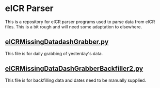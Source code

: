 # eICR Parser

This is a repository for eICR parser programs used to parse data from eICR files. This is a bit rough and will need some adaptation to elsewhere.

## [eICRMissingDatadashGrabber.py](eICRMissingDatadashGrabber.py)
This file is for daily grabbing of yesterday's data.

## [eICRMissingDataDashGrabberBackfiller2.py](eICRMissingDataDashGrabberBackfiller2.py)
This file is for backfilling data and dates need to be manually supplied.
